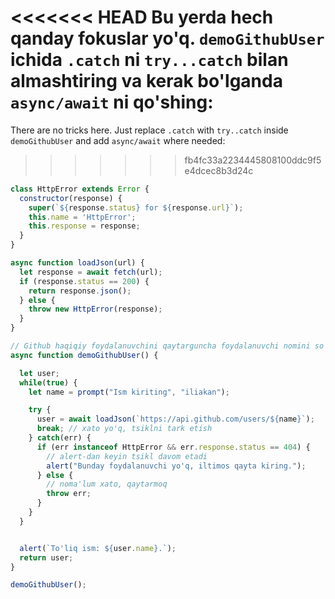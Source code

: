 
<<<<<<< HEAD
Bu yerda hech qanday fokuslar yo'q. `demoGithubUser` ichida `.catch` ni `try...catch` bilan almashtiring va kerak bo'lganda `async/await` ni qo'shing:
=======
There are no tricks here. Just replace `.catch` with `try..catch` inside `demoGithubUser` and add `async/await` where needed:
>>>>>>> fb4fc33a2234445808100ddc9f5e4dcec8b3d24c

```js run
class HttpError extends Error {
  constructor(response) {
    super(`${response.status} for ${response.url}`);
    this.name = 'HttpError';
    this.response = response;
  }
}

async function loadJson(url) {
  let response = await fetch(url);
  if (response.status == 200) {
    return response.json();
  } else {
    throw new HttpError(response);
  }
}

// Github haqiqiy foydalanuvchini qaytarguncha foydalanuvchi nomini so'rang
async function demoGithubUser() {

  let user;
  while(true) {
    let name = prompt("Ism kiriting", "iliakan");

    try {
      user = await loadJson(`https://api.github.com/users/${name}`);
      break; // xato yo'q, tsiklni tark etish
    } catch(err) {
      if (err instanceof HttpError && err.response.status == 404) {
        // alert-dan keyin tsikl davom etadi
        alert("Bunday foydalanuvchi yo'q, iltimos qayta kiring.");
      } else {
        // noma'lum xato, qaytarmoq
        throw err;
      }
    }      
  }


  alert(`To'liq ism: ${user.name}.`);
  return user;
}

demoGithubUser();
```
